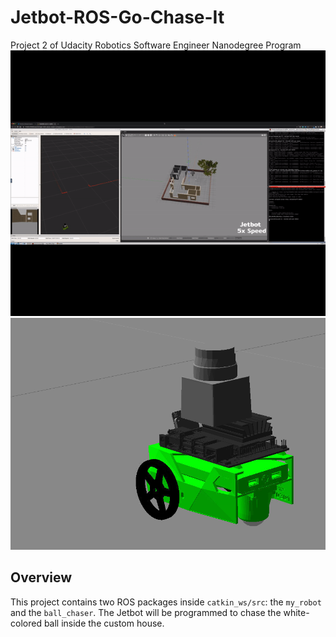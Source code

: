 # Jetbot-ROS-Go-Chase-It
Project 2 of Udacity Robotics Software Engineer Nanodegree Program
[![Demo_Video](/videos/RoboND-P2-Go-Chase-It_1080P.gif)](https://youtu.be/7qT1GUH5DjM)
![Jetbot_Model](images/jetbot_model_1.png)  

## Overview  
This project contains two ROS packages inside `catkin_ws/src`: the `my_robot` and the `ball_chaser`. The Jetbot will be programmed to chase the white-colored ball inside the custom house. 


